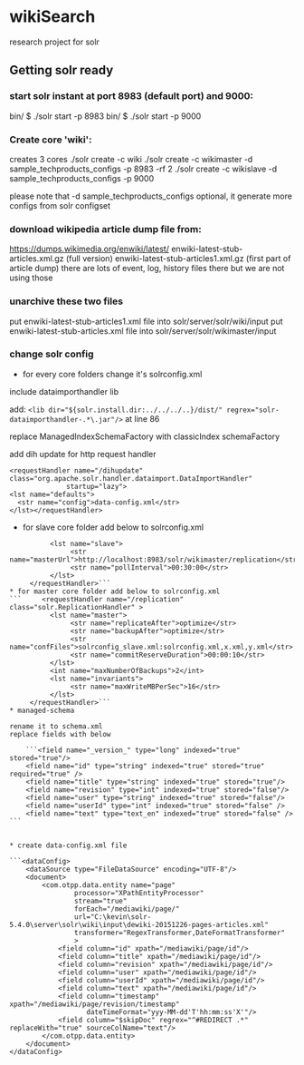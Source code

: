 # wikiSearch
research project for solr

## Getting solr ready

### start solr instant at port 8983 (default port) and 9000:
bin/ $ ./solr start -p 8983
bin/ $ ./solr start -p 9000

### Create core 'wiki':
creates 3 cores
./solr create -c wiki
./solr create -c wikimaster -d sample_techproducts_configs -p 8983 -rf 2
./solr create -c wikislave -d sample_techproducts_configs -p 9000

please note that -d sample_techproducts_configs optional, it generate more configs from solr configset

### download wikipedia article dump file from:
https://dumps.wikimedia.org/enwiki/latest/
enwiki-latest-stub-articles.xml.gz (full version)
enwiki-latest-stub-articles1.xml.gz (first part of article dump)
there are lots of event, log, history files there but we are not using those

### unarchive these two files
put enwiki-latest-stub-articles1.xml file into solr/server/solr/wiki/input
put enwiki-latest-stub-articles.xml file into solr/server/solr/wikimaster/input

### change solr config

* for every core folders change it's solrconfig.xml

include dataimporthandler lib

add: ```<lib dir="${solr.install.dir:../../../..}/dist/" regrex="solr-dataimporthandler-.*\.jar"/>``` at line 86

replace ManagedIndexSchemaFactory with classicIndex schemaFactory
    <schemaFactory class="ClassicIndexSchemaFactory"/>
    <!--
    <schemaFactory class="ManagedIndexSchemaFactory">
      <bool name="mutable">true</bool>
      <str name="managedSchemaResourceName">managed-schema</str>
    </schemaFactory>
  -->

 add dih update for http request handler

    <requestHandler name="/dihupdate" class="org.apache.solr.handler.dataimport.DataImportHandler" 
                  startup="lazy">
    <lst name="defaults">
      <str name="config">data-config.xml</str>
    </lst></requestHandler>

* for slave core folder add below to solrconfig.xml     
``` <requestHandler name="/replication" class="solr.ReplicationHandler" >
          <lst name="slave">
               <str name="masterUrl">http://localhost:8983/solr/wikimaster/replication</str>
               <str name="pollInterval">00:30:00</str>
          </lst>
     </requestHandler>```
* for master core folder add below to solrconfig.xml     
```     <requestHandler name="/replication" class="solr.ReplicationHandler" >
          <lst name="master">
               <str name="replicateAfter">optimize</str>
               <str name="backupAfter">optimize</str>
               <str name="confFiles">solrconfig_slave.xml:solrconfig.xml,x.xml,y.xml</str>
               <str name="commitReserveDuration">00:00:10</str>
          </lst>    
          <int name="maxNumberOfBackups">2</int>
          <lst name="invariants">
               <str name="maxWriteMBPerSec">16</str>
          </lst>
     </requestHandler>```
* managed-schema

rename it to schema.xml
replace fields with below

    ```<field name="_version_" type="long" indexed="true" stored="true"/>
    <field name="id" type="string" indexed="true" stored="true" required="true" />
    <field name="title" type="string" indexed="true" stored="true"/>
    <field name="revision" type="int" indexed="true" stored="false"/>
    <field name="user" type="string" indexed="true" stored="false"/>
    <field name="userId" type="int" indexed="true" stored="false" />
    <field name="text" type="text_en" indexed="true" stored="false" /> ```
   

* create data-config.xml file

```<dataConfig>
    <dataSource type="FileDataSource" encoding="UTF-8"/>
    <document>
        <com.otpp.data.entity name="page"
                processor="XPathEntityProcessor"
                stream="true"
                forEach="/mediawiki/page/"
                url="C:\kevin\solr-5.4.0\server\solr\wiki\input\dewiki-20151226-pages-articles.xml"
                transformer="RegexTransformer,DateFormatTransformer"
                >
            <field column="id" xpath="/mediawiki/page/id"/>
            <field column="title" xpath="/mediawiki/page/id"/>
            <field column="revision" xpath="/mediawiki/page/id"/>
            <field column="user" xpath="/mediawiki/page/id"/>
            <field column="userId" xpath="/mediawiki/page/id"/>
            <field column="text" xpath="/mediawiki/page/id"/>
            <field column="timestamp" xpath="/mediawiki/page/revision/timestamp"
                   dateTimeFormat="yyy-MM-dd'T'hh:mm:ss'X'"/>
            <field column="$skipDoc" regrex="^#REDIRECT .*" replaceWith="true" sourceColName="text"/>
        </com.otpp.data.entity>
    </document>
</dataConfig>

